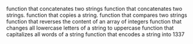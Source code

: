 function that concatenates two strings
 function that concatenates two strings.
 function that copies a string.
function that compares two strings
function that reverses the content of an array of integers
 function that changes all lowercase letters of a string to uppercase
function that capitalizes all words of a string
 function that encodes a string into 1337
